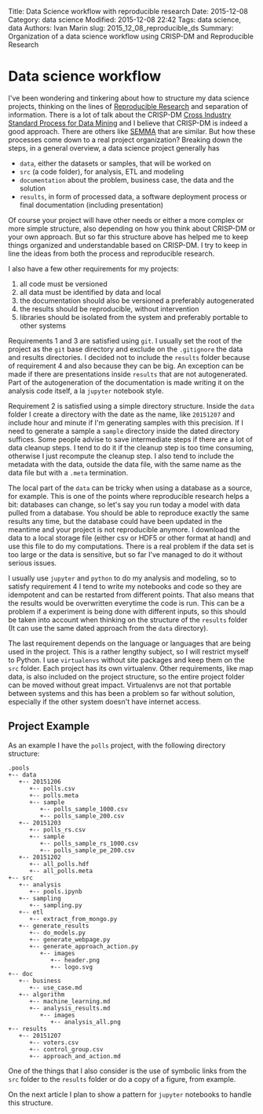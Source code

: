Title: Data Science workflow with reproducible research
Date: 2015-12-08
Category: data science
Modified: 2015-12-08 22:42
Tags: data science, data
Authors: Ivan Marin
slug: 2015_12_08_reproducible_ds
Summary: Organization of a data science workflow using CRISP-DM and Reproducible Research

# Data science workflow

I've been wondering and tinkering about how to structure my data science projects, thinking on the lines of [Reproducible Research](http://reproducibleresearch.net/) and separation of information. There is a lot of talk about the CRISP-DM [Cross Industry Standard Process for Data Mining](https://en.wikipedia.org/wiki/Cross_Industry_Standard_Process_for_Data_Mining) and I believe that CRISP-DM is indeed a good approach. There are others like [SEMMA](https://en.wikipedia.org/wiki/SEMMA) that are similar. But how these processes come down to a real project organization? Breaking down the steps, in a general overview, a data science project generally has

- `data`, either the datasets or samples, that will be worked on
- `src` (a code folder), for analysis, ETL and modeling
- `documentation` about the problem, business case, the data and the solution
- `results`, in form of processed data, a software deployment process or final documentation (including presentation)

Of course your project will have other needs or either a more complex or more simple structure, also depending on how you think about CRISP-DM or your own approach. But so far this structure above has helped me to keep things organized and understandable based on CRISP-DM. I try to keep in line the ideas from both the process and reproducible research.

I also have a few other requirements for my projects:

1. all code must be versioned
2. all data must be identified by data and local
3. the documentation should also be versioned a preferably autogenerated
4. the results should be reproducible, without intervention
5. libraries should be isolated from the system and preferably portable to other systems

Requirements 1 and 3 are satisfied using `git`. I usually set the root of the project as the `git` base directory and exclude on the `.gitignore` the data and results directories. I decided not to include the `results` folder because of requirement 4 and also because they can be big. An exception can be made if there are presentations inside `results` that are not autogenerated. Part of the autogeneration of the documentation is made writing it on the analysis code itself, a la `jupyter` notebook style.

Requirement 2 is satisfied using a simple directory structure. Inside the `data` folder I create a directory with the date as the name, like `20151207` and include hour and minute if I'm generating samples with this precision. If I need to generate a sample a `sample` directory inside the dated directory suffices. Some people advise to save intermediate steps if there are a lot of data cleanup steps. I tend to do it if the cleanup step is too time consuming, otherwise I just recompute the cleanup step. I also tend to include the metadata with the data, outside the data file, with the same name as the data file but with a `.meta` termination.

The local part of the `data` can be tricky when using a database as a source, for example. This is one of the points where reproducible research helps a bit: databases can change, so let's say you run today a model with data pulled from a database. You should be able to reproduce exactly the same results any time, but the database could have been updated in the meantime and your project is not reproducible anymore. I download the data to a local storage file (either csv or HDF5 or other format at hand) and use this file to do my computations. There is a real problem if the data set is too large or the data is sensitive, but so far I've managed to do it without serious issues.

I usually use `jupyter` and `python` to do my analysis and modeling, so to satisfy requirement 4 I tend to write my notebooks and code so they are idempotent and can be restarted from different points. That also means that the results would be overwritten everytime the code is run. This can be a problem if a experiment is being done with different inputs, so this should be taken into account when thinking on the structure of the `results` folder (It can use the same dated approach from the `data` directory).

The last requirement depends on the language or languages that are being used in the project. This is a rather lengthy subject, so I will restrict myself to Python. I use `virtualenvs` without site packages and keep them on the `src` folder. Each project has its own virtualenv. Other requirements, like map data, is also included on the project structure, so the entire project folder can be moved without great impact. Virtualenvs are not that portable between systems and this has been a problem so far without solution, especially if the other system doesn't have internet access.

## Project Example

As an example I have the `polls` project, with the following directory structure:

```
.pools
+-- data
   +-- 20151206
      +-- polls.csv
      +-- polls.meta
      +-- sample
         +-- polls_sample_1000.csv
         +-- polls_sample_200.csv
   +-- 20151203
      +-- polls_rs.csv
      +-- sample
         +-- polls_sample_rs_1000.csv
         +-- polls_sample_pe_200.csv
   +-- 20151202
      +-- all_polls.hdf
      +-- all_polls.meta
+-- src
   +-- analysis
      +-- pools.ipynb
   +-- sampling
      +-- sampling.py
   +-- etl
      +-- extract_from_mongo.py
   +-- generate_results
      +-- do_models.py
      +-- generate_webpage.py
      +-- generate_approach_action.py
         +-- images
            +-- header.png
            +-- logo.svg
+-- doc
   +-- business
      +-- use_case.md
   +-- algorithm
      +-- machine_learning.md
      +-- analysis_results.md
         +-- images
            +-- analysis_all.png
+-- results
   +-- 20151207
      +-- voters.csv
      +-- control_group.csv
      +-- approach_and_action.md
```

One of the things that I also consider is the use of symbolic links from the `src` folder to the `results` folder or do a copy of a figure, from example.

On the next article I plan to show a pattern for `jupyter` notebooks to handle this structure.

